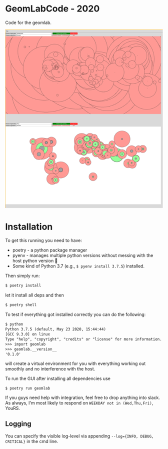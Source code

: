 # GeomLabCode - 2020

Code for the geomlab.

![](assets/screeny.png)

# Installation

  To get this running you need to have:
  - poetry - a python package manager
  - pyenv - manages multiple python versions without messing with the host python version 💚
  - Some kind of Python 3.7 (e.g., `$ pyenv install 3.7.5`)
  installed.

  Then simply run:

  ```bash
  $ poetry install
  ```

  let it install all deps and then

  ```bash
  $ poetry shell
  ```

  To test if everything got installed correctly you can do the following:

  ```shell
  $ python
  Python 3.7.5 (default, May 23 2020, 15:44:44) 
  [GCC 9.3.0] on linux
  Type "help", "copyright", "credits" or "license" for more information.
  >>> import geomlab
  >>> geomlab.__version__
  '0.1.0'
  ```

  will create a virtual environment for you with everything working out
  smoothly and no interference with the host.

  To run the GUI after installing all dependencies use

  ```shell
  $ poetry run geomlab
  ```

  If you guys need help with integration, feel free to drop anything into
  slack. As always, I'm most likely to respond on `WEEKDAY not in
  (Wed,Thu,Fri)`, YouRS.

  ## Logging

  You can specify the visible log-level via appending `--log={INFO, DEBUG, CRITICAL}` in the cmd line.
